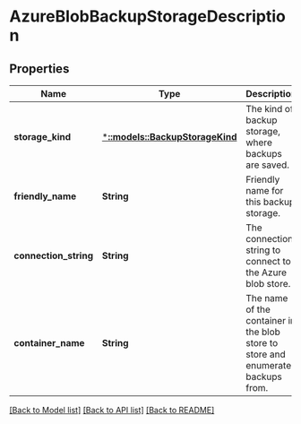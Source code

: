 # AzureBlobBackupStorageDescription

## Properties
Name | Type | Description | Notes
------------ | ------------- | ------------- | -------------
**storage_kind** | [***::models::BackupStorageKind**](BackupStorageKind.md) | The kind of backup storage, where backups are saved. | [default to null]
**friendly_name** | **String** | Friendly name for this backup storage. | [optional] [default to null]
**connection_string** | **String** | The connection string to connect to the Azure blob store. | [default to null]
**container_name** | **String** | The name of the container in the blob store to store and enumerate backups from. | [default to null]

[[Back to Model list]](../README.md#documentation-for-models) [[Back to API list]](../README.md#documentation-for-api-endpoints) [[Back to README]](../README.md)



